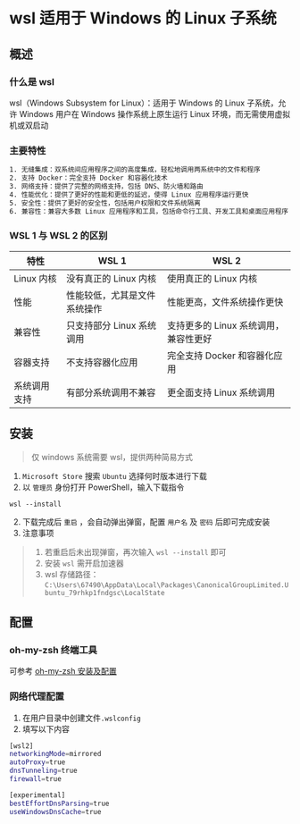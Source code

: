 # wsl 适用于 Windows 的 Linux 子系统

## 概述

### 什么是 wsl

wsl（Windows Subsystem for Linux）：适用于 Windows 的 Linux 子系统，允许 Windows 用户在 Windows 操作系统上原生运行 Linux 环境，而无需使用虚拟机或双启动

### 主要特性

```bash
1. 无缝集成：双系统间应用程序之间的高度集成，轻松地调用两系统中的文件和程序
2. 支持 Docker：完全支持 Docker 和容器化技术
3. 网络支持：提供了完整的网络支持，包括 DNS、防火墙和路由
4. 性能优化：提供了更好的性能和更低的延迟，使得 Linux 应用程序运行更快
5. 安全性：提供了更好的安全性，包括用户权限和文件系统隔离
6. 兼容性：兼容大多数 Linux 应用程序和工具，包括命令行工具、开发工具和桌面应用程序
```

### WSL 1 与 WSL 2 的区别

| 特性         | WSL 1                        | WSL 2                                 |
| ------------ | ---------------------------- | ------------------------------------- |
| Linux 内核   | 没有真正的 Linux 内核        | 使用真正的 Linux 内核                 |
| 性能         | 性能较低，尤其是文件系统操作 | 性能更高，文件系统操作更快            |
| 兼容性       | 只支持部分 Linux 系统调用    | 支持更多的 Linux 系统调用，兼容性更好 |
| 容器支持     | 不支持容器化应用             | 完全支持 Docker 和容器化应用          |
| 系统调用支持 | 有部分系统调用不兼容         | 更全面支持 Linux 系统调用             |

## 安装

> 仅 windows 系统需要 wsl，提供两种简易方式

1. `Microsoft Store` 搜索 `Ubuntu` 选择何时版本进行下载
2. 以 `管理员` 身份打开 PowerShell，输入下载指令

```shell
wsl --install
```

2. 下载完成后 `重启` ，会自动弹出弹窗，配置 `用户名` 及 `密码` 后即可完成安装
3. 注意事项

> 1. 若重启后未出现弹窗，再次输入 `wsl --install` 即可
> 2. 安装 `wsl` 需开启加速器
> 3. wsl 存储路径：`C:\Users\67490\AppData\Local\Packages\CanonicalGroupLimited.Ubuntu_79rhkp1fndgsc\LocalState`

## 配置

### oh-my-zsh 终端工具

可参考 [oh-my-zsh 安装及配置](../../tools/terminal/zsh.md)

### 网络代理配置

1. 在用户目录中创建文件`.wslconfig`
2. 填写以下内容

```bash
[wsl2]
networkingMode=mirrored
autoProxy=true
dnsTunneling=true
firewall=true

[experimental]
bestEffortDnsParsing=true
useWindowsDnsCache=true
```
